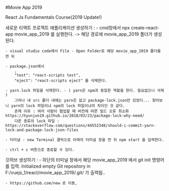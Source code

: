#Movie App 2019

React Js Fundamentals Course(2019 Update!)


새로운 리액트 프로젝트 애플리케이션 생성하기 :
    - cmd창에서 npx create-react-app movie_app_2019 를 실행한다. -> 해당 경로에 movie_app_2019 폴더가 생성된다.

    - visual studio code에서 File - Open Folder로 해당 movie_app_2019 폴더를 연 뒤

    - package.json에서
        ,
        "test": "react-scripts test",
        "eject": "react-scripts eject" 를 삭제한다.

    - yarn.lock 파일을 삭제한다. - ( yarn은 npm과 동일한 역할을 한다. 필요없으니 삭제 )
        그러나 내 src 폴더 내에는 yarn은 없고 package-lock.json만 있었다... 찾아보니 yarn의 lock 파일이냐 npm의 lock 파일이냐의 차이인 것 같다.
        존재 이유 : 여러 사람이 협업할 때 버전에 따른 빌드 오류 최소화 https://hyunjun19.github.io/2018/03/23/package-lock-why-need/
        다른 종류의 lock 파일 : https://stackoverflow.com/questions/44552348/should-i-commit-yarn-lock-and-package-lock-json-files

    - 터미널 - new Terminal 클릭으로 아래의 터미널 창을 연 뒤 npm start 을 입력한다.

    - ctrl + c 버튼으로 종료할 수 있다.

깃허브 생성하기 :
    - 하단의 터미널 창에서 해당 movie_app_2019 에서 git init 명령어를 입력.
        Initialized empty Git repository in F:/vuejs_1/react/movie_app_2019/.git/ 가 출력됨..

    - https://github.com/new 로 이동, 
